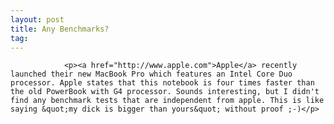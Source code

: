 ```yaml
---
layout: post
title: Any Benchmarks?
tag: 
---
```



                <p><a href="http://www.apple.com">Apple</a> recently launched their new MacBook Pro which features an Intel Core Duo processor. Apple states that this notebook is four times faster than the old PowerBook with G4 processor. Sounds interesting, but I didn't find any benchmark tests that are independent from apple. This is like saying &quot;my dick is bigger than yours&quot; without proof ;-)</p>
            
